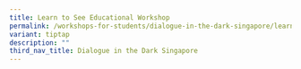 ```yaml
---
title: Learn to See Educational Workshop
permalink: /workshops-for-students/dialogue-in-the-dark-singapore/learn-to-see-educational-workshop/
variant: tiptap
description: ""
third_nav_title: Dialogue in the Dark Singapore
---
```

